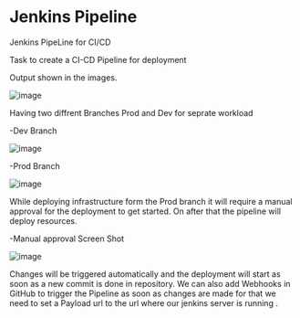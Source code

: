 # Jenkins Pipeline
Jenkins PipeLine for CI/CD

Task to create a CI-CD Pipeline for deployment


Output shown in the images.


![image](https://github.com/HetDesai8/Jenkins/assets/77717443/6725cbec-a740-47ef-9eb3-d53ad5379482)


Having two diffrent Branches Prod and Dev for seprate workload


-Dev Branch


![image](https://github.com/HetDesai8/Jenkins/assets/77717443/ee1baaf6-3c18-4207-be30-333f4330aa84)


-Prod Branch


![image](https://github.com/HetDesai8/Jenkins/assets/77717443/e8953f77-a4ed-4178-9bbc-d53c15fb02a4)


While deploying infrastructure form the Prod branch it will require a manual approval for the deployment to get started. On after that the pipeline will deploy resources.


-Manual approval Screen Shot


![image](https://github.com/HetDesai8/Jenkins/assets/77717443/a7e80068-659e-4743-abc1-73320c408839)


Changes will be triggered automatically and the deployment will start as soon as a new commit is done in repository.
We can also add Webhooks in GitHub to trigger the Pipeline as soon as changes are made for that we need to set a Payload url to the url where our jenkins server is running .

